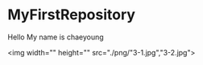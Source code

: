 # MyFirstRepository

Hello My name is chaeyoung

<img width="" height="" src="./png/"3-1.jpg","3-2.jpg"></img>
